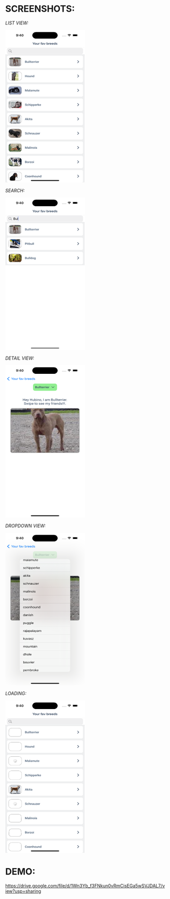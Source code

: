 # SCREENSHOTS:

*LIST VIEW:*

<img src="List.png" width="250" height="480" >

*SEARCH:*

<img src="Search.png" width="250" height="480" >

*DETAIL VIEW:*

<img src="detail.png" width="250" height="480" >

*DROPDOWN VIEW:*

<img src="dropdown.png" width="250" height="480" >

*LOADING:*

<img src="loading.png" width="250" height="480" >


# DEMO:
https://drive.google.com/file/d/1Wn3Yb_f3FNkun0vRmCisEGa5wSVJDAL7/view?usp=sharing
